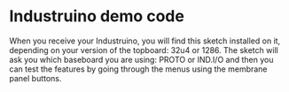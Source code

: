 # Industruino demo code
When you receive your Industruino, you will find this sketch installed on it, depending on your version of the topboard: 32u4 or 1286. The sketch will ask you which baseboard you are using: PROTO or IND.I/O and then you can test the features by going through the menus using the membrane panel buttons.

